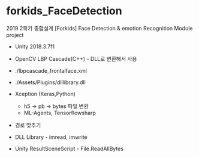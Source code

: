 # forkids_FaceDetection

2019 2학기 종합설계 [Forkids]
Face Detection & emotion Recognition Module project


* Unity 2018.3.7f1
* OpenCV LBP Cascade(C++) - DLL로 변환해서 사용
 * ./lbpcascade_frontalface.xml
 * ./Assets/Plugins/dlllibrary.dll
* Xception (Keras,Python)
  * h5 -> pb -> bytes 파일 변환
  * ML-Agents, Tensorflowsharp
  

* 경로 맞추기
 * DLL Library - imread, imwrite
 * Unity ResultSceneScript - File.ReadAllBytes
